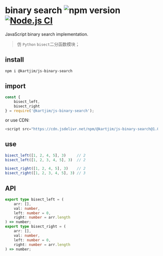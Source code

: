 # binary search ![npm version](https://img.shields.io/npm/v/@kartjim/js-binary-search?style=flat-square) [![Node.js CI](https://github.com/can-dy-jack/js-binary-search/actions/workflows/test.yml/badge.svg?branch=master)](https://github.com/can-dy-jack/js-binary-search/actions/workflows/test.yml)

JavaScript binary search implementation.

> 仿 `Python` `bisect`二分函数模块；

## install
```sh
npm i @kartjim/js-binary-search
```

## import
```js
const { 
    bisect_left, 
    bisect_right 
} = require('@kartjim/js-binary-search');
```

or use CDN:
```js
<script src="https://cdn.jsdelivr.net/npm/@kartjim/js-binary-search@1.0.2/js-binary-search.min.js"></script>
```

## use
```js
bisect_left([1, 2, 4, 5], 3)     // 2
bisect_left([1, 2, 3, 4, 5], 3)  // 2

bisect_right([1, 2, 4, 5], 3)    // 2
bisect_right([1, 2, 3, 4, 5], 3) // 3
```

## API
```ts
export type bisect_left = (
    arr: [], 
    val: number, 
    left: number = 0, 
    right: number = arr.length
) => number;
export type bisect_right = (
    arr: [], 
    val: number, 
    left: number = 0, 
    right: number = arr.length
) => number;
```
